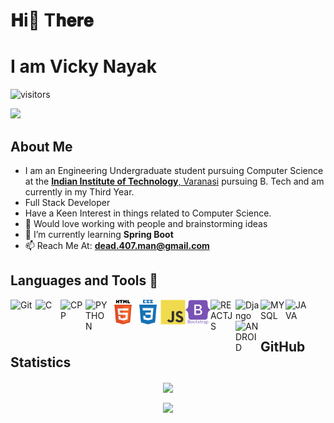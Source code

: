 # 𝐇i👋 T𝐡𝐞𝐫𝐞
# I am Vicky Nayak
<p align="center">

![visitors](https://visitor-badge.glitch.me/badge?page_id=Vickyknk07&left_color=e63946&right_color=green) 

</p>

<a href="https://github.com/DenverCoder1/readme-typing-svg">
  <img src="https://readme-typing-svg.herokuapp.com?&font=IBM+Plex+Sans&color=FF9595&size=20&lines=Good+to+see+you+here!;Welcome+to+my+profile" />
</a>

## About Me

- I am an Engineering Undergraduate student pursuing Computer Science at the <a href="/https://www.iitbhu.ac.in/"> <b> Indian Institute of Technology</b>, Varanasi</a> pursuing B. Tech and am currently in my Third Year.
- Full Stack Developer
- Have a Keen Interest in things related to Computer Science.
- 👯 Would love working with people and brainstorming ideas 
- 🌱 I’m currently learning **Spring Boot**
- 📫 Reach Me At: **dead.407.man@gmail.com**

## Languages and Tools 🧰

[<img align="left" alt="Git" width="40px" src="https://github.com/sahilsingh2402/sahilsingh2402/blob/main/files_ss2402/git.svg" />](https://git-scm.com/)

[<img align="left" alt="C" width="40px" src="https://github.com/sahilsingh2402/sahilsingh2402/blob/main/files_ss2402/c-original.svg" />](https://www.cprogramming.com/)

[<img align="left" alt="CPP" width="40px" src="https://github.com/sahilsingh2402/sahilsingh2402/blob/main/files_ss2402/cpp.svg" />](https://www.cplusplus.com/)

[<img align="left" alt="PYTHON" width="40px" src="https://github.com/sahilsingh2402/sahilsingh2402/blob/main/files_ss2402/python.svg" />](https://www.python.org/)

[<img align="left" alt="HTML" width="40px" src="https://raw.githubusercontent.com/devicons/devicon/master/icons/html5/html5-original-wordmark.svg" />](https://html.com/)

[<img align="left" alt="CSS" width="40px" src="https://raw.githubusercontent.com/devicons/devicon/master/icons/css3/css3-plain-wordmark.svg" />](https://www.w3.org/Style/CSS/Overview.en.html)

[<img align="left" alt="JS" width="40px" src="https://raw.githubusercontent.com/devicons/devicon/master/icons/javascript/javascript-original.svg" />](https://developer.mozilla.org/en-US/docs/Web/JavaScript)

[<img align="left" alt="BOOTSTRAP" width="40px" src="https://raw.githubusercontent.com/devicons/devicon/master/icons/bootstrap/bootstrap-plain-wordmark.svg" />](https://getbootstrap.com)

[<img align="left" alt="REACTJS" width="40px" src="https://github.com/SabrinaFZ/portfolio/tree/main/src/assets/images/icons/react.svg" />](https://reactjs.org)

[<img align="left" alt="Django" width="40px" src="https://github.com/sahilsingh2402/sahilsingh2402/blob/main/files_ss2402/django.svg" />](https://www.djangoproject.com/)

[<img align="left" alt="MYSQL" width="40px" src="https://github.com/sahilsingh2402/sahilsingh2402/blob/main/files_ss2402/mysql.svg" />](https://www.mysql.com/)

[<img align="left" alt="JAVA" width="40px" src="https://github.com/sahilsingh2402/sahilsingh2402/blob/main/files_ss2402/java.svg" />](https://www.java.com/)

[<img align="left" alt="ANDROID" width="40px" src="https://github.com/sahilsingh2402/sahilsingh2402/blob/main/files_ss2402/android.svg" />](https://www.mysql.com/)

<br>
<br>

## GitHub Statistics

<p align="center">
 <a href="https://github-readme-stats.vercel.app/api?username=Vickyknk07&show_icons=true&count_private=true&theme=onedark">
  <img align="center" src="https://github-readme-stats.vercel.app/api?username=Vickyknk07&show_icons=true&count_private=true&theme=onedark" />
</a>
</p>

<p align="center">
<a href="https://github-readme-stats.vercel.app/api/top-langs/?username=Vickyknk07&theme=onedark">
  <img align="center" src="https://github-readme-stats.vercel.app/api/top-langs/?username=Vickyknk07&theme=onedark&exclude_repo=Competitive-Programming&hide=html,css" />
</a>
</p>

